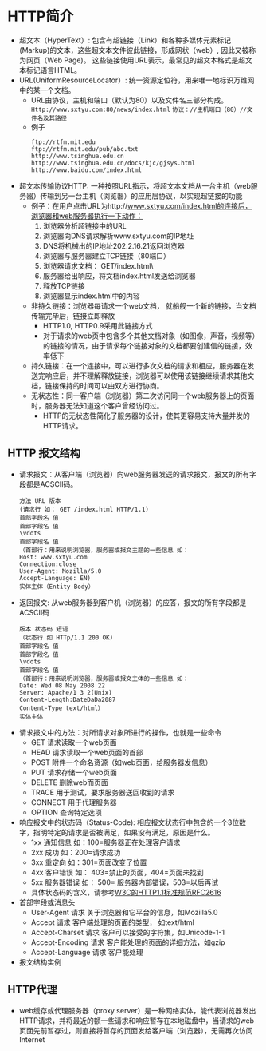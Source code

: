 # HTTP简介
- 超文本（HyperText）: 包含有超链接（Link）和各种多媒体元素标记(Markup)的文本，这些超文本文件彼此链接，形成网状（web）, 因此又被称为网页（Web Page)。 这些链接使用URL表示，最常见的超文本格式是超文本标记语言HTML。
- URL(UniformResourceLocator）: 统一资源定位符，用来唯一地标识万维网中的某一个文档。
    - URL由协议，主机和端口（默认为80）以及文件名三部分构成。
        `Http://www.sxtyu.com:80/news/index.html`
        `协议：//主机端口（80）//文件名及其路径`
    - 例子
        ```
        ftp://rtfm.mit.edu
        ftp://rtfm.mit.edu/pub/abc.txt
        http://www.tsinghua.edu.cn
        http://www.tsinghua.edu.cn/docs/kjc/gjsys.html
        http://www.baidu.com/index.html
        ```
- 超文本传输协议HTTP: 一种按照URL指示，将超文本文档从一台主机（web服务器）传输到另一台主机（浏览器）的应用层协议，以实现超链接的功能
    - 例子：在用户点击URL为http://www.sxtyu.com/index.html的连接后，浏览器和web服务器执行一下动作：
        1. 浏览器分析超链接中的URL
        2. 浏览器向DNS请求解析www.sxtyu.com的IP地址
        3. DNS将机械出的IP地址202.2.16.21返回浏览器
        4. 浏览器与服务器建立TCP链接（80端口）
        5. 浏览器请求文档： GET/index.html\
        6. 服务器给出响应，将文档index.html发送给浏览器
        7. 释放TCP链接
        8. 浏览器显示index.html中的内容
    - 非持久链接：浏览器每请求一个web文档， 就船舰一个新的链接，当文档传输完毕后，链接立即释放
        - HTTP1.0, HTTP0.9采用此链接方式
        - 对于请求的web页中包含多个其他文档对象（如图像，声音，视频等）的链接的情况，由于请求每个链接对象的文档都要创建信的链接，效率低下
    - 持久链接：在一个连接中，可以进行多次文档的请求和相应，服务器在发送完响应后，并不理解释放链接，浏览器可以使用该链接继续请求其他文档，链接保持的时间可以由双方进行协商。
    - 无状态性：同一客户端（浏览器）第二次访问同一个web服务器上的页面时，服务器无法知道这个客户曾经访问过。 
        - HTTP的无状态性简化了服务器的设计，使其更容易支持大量并发的HTTP请求。
## HTTP 报文结构
- 请求报文：从客户端（浏览器）向web服务器发送的请求报文，报文的所有字段都是ACSCII码。
    ```
    方法 URL 版本 
    (请求行 如： GET /index.html HTTP/1.1)
    首部字段名 值 
    首部字段名 值
    \vdots          
    首部字段名 值
    （首部行：用来说明浏览器，服务器或报文主题的一些信息 如：
    Host: www.sxtyu.com
    Connection:close
    User-Agent: Mozilla/5.0
    Accept-Language: EN)
    实体主体（Entity Body）
    ```
- 返回报文: 从web服务器到客户机（浏览器）的应答，报文的所有字段都是ACSCII码
    ```
    版本 状态码 短语 
    （状态行 如 HTTp/1.1 200 OK)
    首部字段名 值
    首部字段名 值
    \vdots
    首部字段名 值
    （首部行：用来说明浏览器，服务器或报文主体的一些信息 如：
    Date: Wed 08 May 2008 22
    Server: Apache/1 3 2(Unix)
    Content-Length:DateDaDa2087
    Content-Type text/html）
    实体主体
    ```
- 请求报文中的方法：对所请求对象所进行的操作，也就是一些命令
    - GET 请求读取一个web页面
    - HEAD 请求读取一个web页面的首部
    - POST 附件一个命名资源（如web页面，给服务器发信息）
    - PUT 请求存储一个web页面
    - DELETE 删除web而页面
    - TRACE 用于测试，要求服务器送回收到的请求
    - CONNECT 用于代理服务器
    - OPTION 查询特定选项 
- 响应报文中的状态码（Status-Code): 相应报文状态行中包含的一个3位数字，指明特定的请求是否被满足，如果没有满足，原因是什么。
    - 1xx 通知信息 如：100=服务器正在处理客户请求
    - 2xx 成功 如：200=请求成功
    - 3xx 重定向 如：301=页面改变了位置
    - 4xx 客户错误 如： 403=禁止的页面，404=页面未找到
    - 5xx 服务器错误 如： 500= 服务器内部错误，503=以后再试
    - 具体状态码的含义，请参考[W3C的HTTP1.1标准规范RFC2616](http://w3.org/Protocols/rfc2616/rfc2616.html)
- 首部字段或消息头
    - User-Agent 请求 关于浏览器和它平台的信息，如Mozilla5.0
    - Accept 请求 客户端处理的页面的类型， 如text/html
    - Accept-Charset 请求 客户可以接受的字符集，如Unicode-1-1
    - Accept-Encoding 请求 客户能处理的页面的详细方法，如gzip
    - Accept-Language 请求 客户能处理
- 报文结构实例
## HTTP代理
- web缓存或代理服务器（proxy server）是一种网络实体，能代表浏览器发出HTTP请求，并将最近的额一些请求和响应暂存在本地磁盘中，当请求的web页面先前暂存过，则直接将暂存的页面发给客户端（浏览器），无需再次访问Internet

    
        

        
